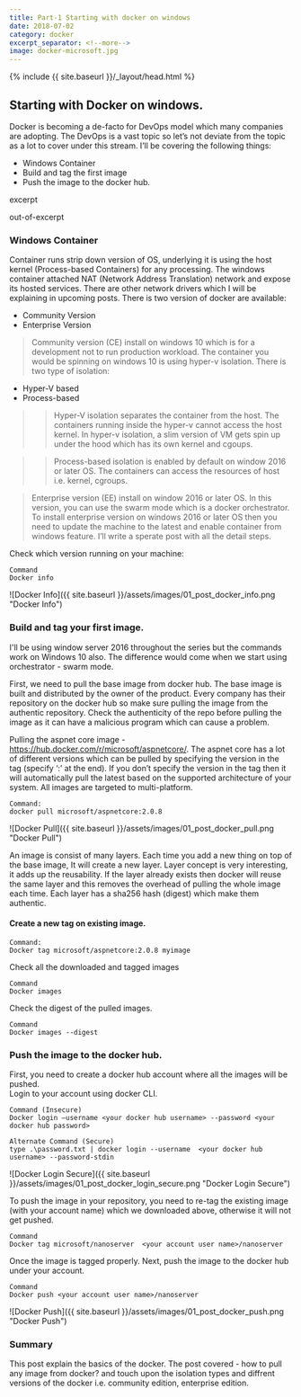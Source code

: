 ```yaml
---
title: Part-1 Starting with docker on windows
date: 2018-07-02
category: docker
excerpt_separator: <!--more-->
image: docker-microsoft.jpg
---
```


{% include {{ site.baseurl }}/_layout/head.html %}

## Starting with Docker on windows.

Docker is becoming a de-facto for DevOps model which many companies are adopting. The DevOps is a vast topic so let’s not deviate from the topic as a lot to cover under this stream. I’ll be covering the following things:

*	Windows Container
*	Build and tag the first image
*	Push the image to the docker hub.

excerpt
<!--more-->
out-of-excerpt

### Windows Container
Container runs strip down version of OS, underlying it is using the host kernel (Process-based Containers) for any processing. The windows container attached NAT (Network Address Translation) network and expose its hosted services. There are other network drivers which I will be explaining in upcoming posts.  There is two version of docker are available:
+	Community Version 
+	Enterprise Version

>Community version (CE) install on windows 10 which is for a development not to run production workload. The container you would be spinning on windows 10 is using hyper-v isolation. There is two type of isolation:
+	Hyper-V based
+	Process-based

>>Hyper-V isolation separates the container from the host. The containers running inside the hyper-v cannot access the host kernel. In hyper-v isolation, a slim version of VM gets spin up under the hood which has its own kernel and cgoups.  

>>Process-based isolation is enabled by default on window 2016 or later OS. The containers can access the resources of host i.e. kernel, cgroups. 

>Enterprise version (EE) install on window 2016 or later OS. In this version, you can use the swarm mode which is a docker orchestrator. To install enterprise version on windows 2016 or later OS then you need to update the machine to the latest and enable container from windows feature. I’ll write a sperate post with all the detail steps.

Check which version running on your machine:
```
Command
Docker info
 ```
![Docker Info]({{ site.baseurl }}/assets/images/01_post_docker_info.png "Docker Info")

### Build and tag your first image.
I'll be using window server 2016 throughout the series but the commands work on Windows 10 also. The difference would come when we start using orchestrator - swarm mode.

First, we need to pull the base image from docker hub. The base image is built and distributed by the owner of the product. Every company has their repository on the docker hub so make sure pulling the image from the authentic repository. Check the authenticity of the repo before pulling the image as it can have a malicious program which can cause a problem.

Pulling the aspnet core image - https://hub.docker.com/r/microsoft/aspnetcore/. The aspnet core has a lot of different versions which can be pulled by specifying the version in the tag (specify ‘:’ at the end). If you don’t specify the version in the tag then it will automatically pull the latest based on the supported architecture of your system. All images are targeted to multi-platform.

```
Command:
docker pull microsoft/aspnetcore:2.0.8 
 ```

![Docker Pull]({{ site.baseurl }}/assets/images/01_post_docker_pull.png "Docker Pull")

An image is consist of many layers. Each time you add a new thing on top of the base image, It will create a new layer. Layer concept is very interesting, it adds up the reusability. If the layer already exists then docker will reuse the same layer and this removes the overhead of pulling the whole image each time.  Each layer has a sha256 hash (digest) which make them authentic.

#### Create a new tag on existing image.

```
Command:
Docker tag microsoft/aspnetcore:2.0.8 myimage
```

Check all the downloaded and tagged images
```
Command
Docker images
```

Check the digest of the pulled images.
```
Command
Docker images --digest
```

### Push the image to the docker hub.
First, you need to create a docker hub account where all the images will be pushed.  
Login to your account using docker CLI.

```
Command (Insecure)
Docker login –username <your docker hub username> --password <your docker hub password>

Alternate Command (Secure)
type .\password.txt | docker login --username  <your docker hub username> --password-stdin
```

![Docker Login Secure]({{ site.baseurl }}/assets/images/01_post_docker_login_secure.png "Docker Login Secure")


To push the image in your repository, you need to re-tag the existing image (with your account name) which we downloaded above, otherwise it will not get pushed.  

```
Command
Docker tag microsoft/nanoserver  <your account user name>/nanoserver
```

Once the image is tagged properly. Next, push the image to the docker hub under your account.

```
Command
Docker push <your account user name>/nanoserver
```
 
![Docker Push]({{ site.baseurl }}/assets/images/01_post_docker_push.png "Docker Push")

### Summary
This post explain the basics of the docker. The post covered - how to pull any image from docker? and touch upon the isolation types and diffrent versions of the docker i.e. community edition, enterprise edition. 